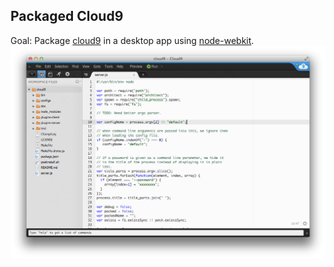 ## Packaged Cloud9
Goal: Package [cloud9](https://github.com/ajaxorg/cloud9) in a desktop app using [node-webkit](https://github.com/rogerwang/node-webkit).
<img src="https://github.com/aksalj/pcloud9/raw/master/doc/img/shot.png">
